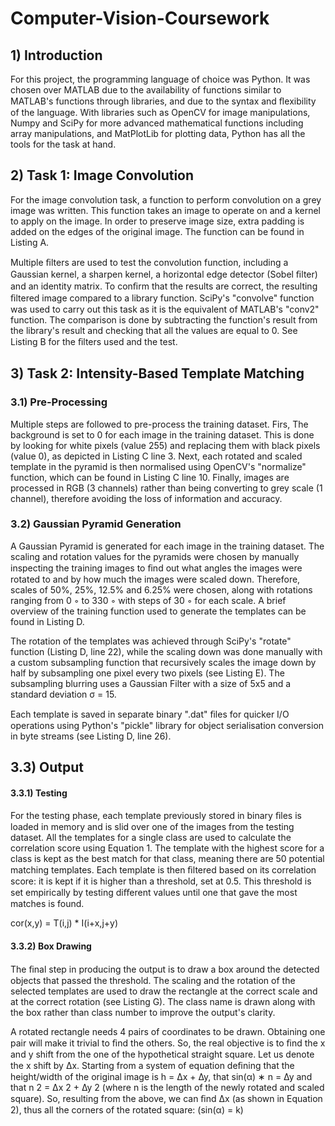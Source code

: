 # Computer-Vision-Coursework

## 1) Introduction

For this project, the programming language of choice was Python. It was chosen over MATLAB due to the availability of functions similar to MATLAB's functions through libraries, and due to the syntax and ﬂexibility of the language. With libraries such as OpenCV for image manipulations, Numpy and SciPy for more advanced mathematical functions including array manipulations, and MatPlotLib for plotting data, Python has all the tools for the task at hand.

## 2) Task 1: Image Convolution

For the image convolution task, a function to perform convolution on a grey image was written. This function takes an image to operate on and a kernel to apply on the image. In order to preserve image size, extra padding is added on the edges of the original image. The function can be found in Listing A.

Multiple ﬁlters are used to test the convolution function, including a Gaussian kernel, a sharpen kernel, a horizontal edge detector (Sobel ﬁlter) and an identity matrix. To conﬁrm that the results are correct, the resulting ﬁltered image compared to a library function. SciPy's "convolve" function was used to carry out this task as it is the equivalent of MATLAB's "conv2" function. The comparison is done by subtracting the function's result from the library's result and checking that all the values are equal to 0. See Listing B for the ﬁlters used and the test.

## 3) Task 2: Intensity-Based Template Matching

### 3.1) Pre-Processing

Multiple steps are followed to pre-process the training dataset. Firs, The background is set to 0 for each image in the training dataset. This is done by looking for white pixels (value 255) and replacing them with black pixels (value 0), as depicted in Listing C line 3. Next, each rotated and scaled template in the pyramid is then normalised using OpenCV's "normalize" function, which can be found in Listing C line 10. Finally, images are processed in RGB (3 channels) rather than being converting to grey scale (1 channel), therefore avoiding the loss of information and accuracy.

### 3.2) Gaussian Pyramid Generation

A Gaussian Pyramid is generated for each image in the training dataset. The scaling and rotation values for the pyramids were chosen by manually inspecting the training images to ﬁnd out what angles the images were rotated to and by how much the images were scaled down. Therefore, scales of 50%, 25%, 12.5% and 6.25% were chosen, along with rotations ranging from 0 ◦ to 330 ◦ with steps of 30 ◦ for each scale. A brief overview of the training function used to generate the templates can be found in Listing D.

The rotation of the templates was achieved through SciPy's "rotate" function (Listing D, line 22), while the scaling down was done manually with a custom subsampling function that recursively scales the image down by half by subsampling one pixel every two pixels (see Listing E). The subsampling blurring uses a Gaussian Filter with a size of 5x5 and a standard deviation σ = 15.

Each template is saved in separate binary ".dat" ﬁles for quicker I/O operations using Python's "pickle" library for object serialisation conversion in byte streams (see Listing D, line 26).

## 3.3) Output

#### 3.3.1) Testing

For the testing phase, each template previously stored in binary ﬁles is loaded in memory and is slid over one of the images from the testing dataset. All the templates for a single class are used to calculate the correlation score using Equation 1. The template with the highest score for a class is kept as the best match for that class, meaning there are 50 potential matching templates. Each template is then ﬁltered based on its correlation score: it is kept if it is higher than a threshold, set at 0.5. This threshold is set empirically by testing diﬀerent values until one that gave the most matches is found.

cor(x,y) = T(i,j) * I(i+x,j+y)

#### 3.3.2) Box Drawing

The ﬁnal step in producing the output is to draw a box around the detected objects that passed the threshold. The scaling and the rotation of the selected templates are used to draw the rectangle at the correct scale and at the correct rotation (see Listing G). The class name is drawn along with the box rather than class number to improve the output's clarity.

A rotated rectangle needs 4 pairs of coordinates to be drawn. Obtaining one pair will make it trivial to ﬁnd the others. So, the real objective is to ﬁnd the x and y shift from the one of the hypothetical straight square. Let us denote the x shift by ∆x. Starting from a system of equation deﬁning that the height/width of the original image is h = ∆x + ∆y, that sin(α) ∗ n = ∆y and that n 2 = ∆x 2 + ∆y 2 (where n is the length of the newly rotated and scaled square). So, resulting from the above, we can ﬁnd ∆x (as shown in Equation 2), thus all the corners of the rotated square: (sin(α) = k)

